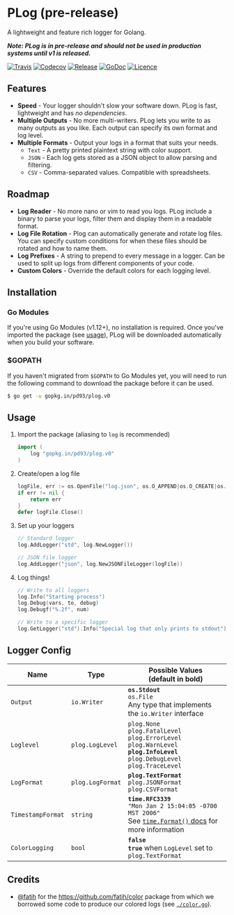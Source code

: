 # PLog (pre-release)

A lightweight and feature rich logger for Golang.

***Note: PLog is in pre-release and should not be used in production systems until v1 is released.***

[![Travis](https://img.shields.io/travis/pd93/plog/master?style=for-the-badge)](https://travis-ci.org/pd93/plog)
[![Codecov](https://img.shields.io/codecov/c/github/pd93/plog?style=for-the-badge)](https://codecov.io/gh/pd93/plog)
[![Release](https://img.shields.io/github/v/release/pd93/plog?style=for-the-badge)](https://github.com/pd93/plog/releases)
[![GoDoc](https://img.shields.io/badge/godoc-reference-5272B4.svg?style=for-the-badge)](https://godoc.org/gopkg.in/pd93/plog.v0)
[![Licence](https://img.shields.io/github/license/pd93/plog?style=for-the-badge)](https://github.com/pd93/plog/blob/master/LICENSE)

## Features

- **Speed** - Your logger shouldn't slow your software down. PLog is fast, lightweight and has *no dependencies*.
- **Multiple Outputs** - No more multi-writers. PLog lets you write to as many outputs as you like. Each output can specify its own format and log level.
- **Multiple Formats** - Output your logs in a format that suits your needs.
  - `Text` - A pretty printed plaintext string with color support.
  - `JSON` - Each log gets stored as a JSON object to allow parsing and filtering.
  - `CSV` - Comma-separated values. Compatible with spreadsheets.

## Roadmap

- **Log Reader** - No more nano or vim to read you logs. PLog include a binary to parse your logs, filter them and display them in a readable format.
- **Log File Rotation** - Plog can automatically generate and rotate log files. You can specify custom conditions for when these files should be rotated and how to name them.
- **Log Prefixes** - A string to prepend to every message in a logger. Can be used to split up logs from different components of your code.
- **Custom Colors** - Override the default colors for each logging level.

## Installation

### Go Modules

If you're using Go Modules (v1.12+), no installation is required. Once you've imported the package (see [usage](#usage)), PLog will be downloaded automatically when you build your software.

### $GOPATH

If you haven't migrated from `$GOPATH` to Go Modules yet, you will need to run the following command to download the package before it can be used.

```sh
$ go get -u gopkg.in/pd93/plog.v0
```

## Usage

1. Import the package (aliasing to `log` is recommended)

    ```go
    import (
        log "gopkg.in/pd93/plog.v0"
    )
    ```

1. Create/open a log file

    ```go
	logFile, err := os.OpenFile("log.json", os.O_APPEND|os.O_CREATE|os.O_WRONLY, 0644)
	if err != nil {
		return err
	}
	defer logFile.Close()
    ```

1. Set up your loggers

    ```go
    // Standard logger
	log.AddLogger("std", log.NewLogger())

    // JSON file logger
	log.AddLogger("json", log.NewJSONFileLogger(logFile))
    ```

1. Log things!

    ```go
    // Write to all loggers
    log.Info("Starting process")
    log.Debug(vars, to, debug)
    log.Debugf("%.2f", num)

    // Write to a specific logger
    log.GetLogger("std").Info("Special log that only prints to stdout")
    ```

## Logger Config

| Name              | Type             | Possible Values<br>(default in bold)
|-------------------|------------------|---
| `Output`          | `io.Writer`      | **`os.Stdout`**<br>`os.File`<br>Any type that implements the `io.Writer` interface
| `Loglevel`        | `plog.LogLevel`  | `plog.None`<br>`plog.FatalLevel`<br>`plog.ErrorLevel`<br>`plog.WarnLevel`<br>**`plog.InfoLevel`**<br>`plog.DebugLevel`<br>`plog.TraceLevel`
| `LogFormat`       | `plog.LogFormat` | **`plog.TextFormat`**<br>`plog.JSONFormat`<br>`plog.CSVFormat`
| `TimestampFormat` | `string`         | **`time.RFC3339`**<br>`"Mon Jan 2 15:04:05 -0700 MST 2006"`<br>See [`time.Format()` docs](https://golang.org/pkg/time/#Time.Format) for more information
| `ColorLogging`    | `bool`           | **`false`**<br>**`true`** when  `LogLevel` set to `plog.TextFormat` |

## Credits

- [@fatih](https://github.com/fatih) for the https://github.com/fatih/color package from which we borrowed some code to produce our colored logs (see [`./color.go`](./color.go)).
